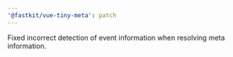 ```yaml
---
'@fastkit/vue-tiny-meta': patch
---
```


Fixed incorrect detection of event information when resolving meta information.
